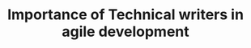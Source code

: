 ---
title: Importance of Technical writers in agile development
layout: default
parent: Role of Technical Writers in Agile Development
nav_order: 1
---